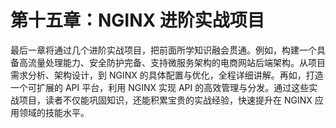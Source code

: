 # 第十五章：NGINX 进阶实战项目

最后一章将通过几个进阶实战项目，把前面所学知识融会贯通。例如，构建一个具备高流量处理能力、安全防护完备、支持微服务架构的电商网站后端架构。从项目需求分析、架构设计，到 NGINX 的具体配置与优化，全程详细讲解。再如，打造一个可扩展的 API 平台，利用 NGINX 实现 API 的高效管理与分发。通过这些实战项目，读者不仅能巩固知识，还能积累宝贵的实战经验，快速提升在 NGINX 应用领域的技能水平。